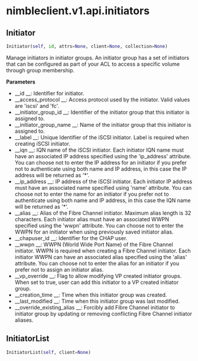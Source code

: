 
# nimbleclient.v1.api.initiators


## Initiator
```python
Initiator(self, id, attrs=None, client=None, collection=None)
```
Manage initiators in initiator groups. An initiator group has a set of initiators that can be configured as part of your ACL to access a specific volume through group
membership.

__Parameters__

- __id                      __: Identifier for initiator.
- __access_protocol         __: Access protocol used by the initiator. Valid values are 'iscsi' and 'fc'.
- __initiator_group_id      __: Identifier of the initiator group that this initiator is assigned to.
- __initiator_group_name    __: Name of the initiator group that this initiator is assigned to.
- __label                   __: Unique Identifier of the iSCSI initiator. Label is required when creating iSCSI initiator.
- __iqn                     __: IQN name of the iSCSI initiator. Each initiator IQN name must have an associated IP address specified using the 'ip_address' attribute. You can
                          choose not to enter the IP address for an initiator if you prefer not to authenticate using both name and IP address, in this case the IP address
                          will be returned as '*'.
- __ip_address              __: IP address of the iSCSI initiator. Each initiator IP address must have an associated name specified using 'name' attribute. You can choose not to
                          enter the name for an initiator if you prefer not to authenticate using both name and IP address, in this case the IQN name will be returned as '*'.
- __alias                   __: Alias of the Fibre Channel initiator. Maximum alias length is 32 characters. Each initiator alias must have an associated WWPN specified using the
                          'wwpn' attribute. You can choose not to enter the WWPN for an initiator when using previously saved initiator alias.
- __chapuser_id             __: Identifier for the CHAP user.
- __wwpn                    __: WWPN (World Wide Port Name) of the Fibre Channel initiator. WWPN is required when creating a Fibre Channel initiator. Each initiator WWPN can have an
                          associated alias specified using the 'alias' attribute. You can choose not to enter the alias for an initiator if you prefer not to assign an
                          initiator alias.
- __vp_override             __: Flag to allow modifying VP created initiator groups. When set to true, user can add this initiator to a VP created initiator group.
- __creation_time           __: Time when this initiator group was created.
- __last_modified           __: Time when this initiator group was last modified.
- __override_existing_alias __: Forcibly add Fibre Channel initiator to initiator group by updating or removing conflicting Fibre Channel initiator aliases.


## InitiatorList
```python
InitiatorList(self, client=None)
```

